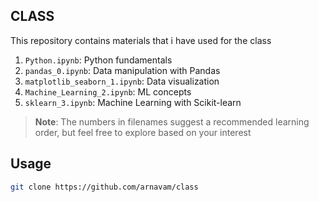 ## CLASS

This repository contains materials that i have used for the class

1. `Python.ipynb`: Python fundamentals  
2. `pandas_0.ipynb`: Data manipulation with Pandas  
3. `matplotlib_seaborn_1.ipynb`: Data visualization  
4. `Machine_Learning_2.ipynb`:  ML concepts  
5. `sklearn_3.ipynb`: Machine Learning with Scikit-learn  

> ********Note********: The numbers in filenames suggest a recommended learning order, but feel free to explore based on your interest
> 

## Usage
```bash
git clone https://github.com/arnavam/class
```
